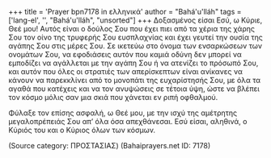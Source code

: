 +++
title = 'Prayer bpn7178 in ελληνικά'
author = "Bahá'u'lláh"
tags = ['lang-el', '', "Bahá'u'lláh", "unsorted"]
+++
∆οξασµένος είσαι Εσύ, ω Κύριε, Θεέ µου! Αυτός είναι ο δούλος Σου που έχει πιει από τα χέρια της χάρης Σου τον οίνο της τρυφερής Σου ευσπλαχνίας και έχει γευτεί την ουσία της αγάπης Σου στις µέρες Σου. Σε ικετεύω στο όνοµα των ενσαρκώσεων των ονοµάτων Σου, να εφοδιάσεις αυτόν που καµιά οδύνη δεν µπορεί να εµποδίζει να αγάλλεται µε την αγάπη Σου ή να ατενίζει το πρόσωπό Σου, και αυτόν που όλες οι στρατιές των απερίσκεπτων είναι ανίκανες να κάνουν να παρεκκλίνει από το µονοπάτι της ευχαρίστησής Σου, µε όλα τα αγαθά που κατέχεις και να τον ανυψώσεις σε τέτοια ύψη, ώστε να βλέπει τον κόσµο µόλις σαν µια σκιά που χάνεται εν ριπή οφθαλµού.

Φύλαξε τον επίσης ασφαλή, ω Θεέ µου, µε την ισχύ της αµέτρητης µεγαλοπρέπειάς Σου απ’ όλα όσα απεχθάνεσαι. Εσύ είσαι, αληθινά, ο Κύριός του και ο Κύριος όλων των κόσµων.

(Source category: ΠΡΟΣΤΑΣΙΑΣ)
(Bahaiprayers.net ID: 7178)
